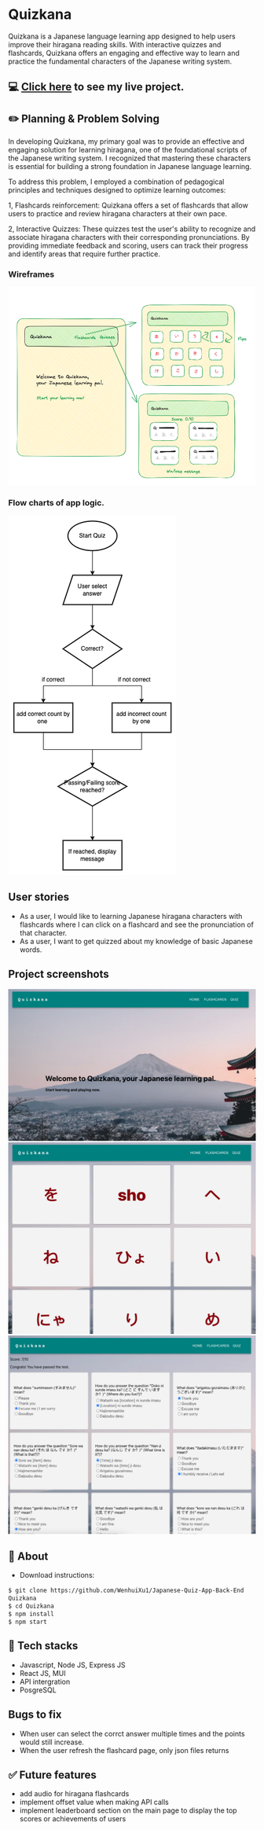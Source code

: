 # Quizkana
Quizkana is a Japanese language learning app designed to help users improve their hiragana reading skills. With interactive quizzes and flashcards, Quizkana offers an engaging and effective way to learn and practice the fundamental characters of the Japanese writing system.

## :computer: [Click here](https://japanese-quiz-app.onrender.com/) to see my live project.

## :pencil2: Planning & Problem Solving

In developing Quizkana, my primary goal was to provide an effective and engaging solution for learning hiragana, one of the foundational scripts of the Japanese writing system. I recognized that mastering these characters is essential for building a strong foundation in Japanese language learning.

To address this problem, I employed a combination of pedagogical principles and techniques designed to optimize learning outcomes:

1, Flashcards reinforcement: Quizkana offers a set of flashcards that allow users to practice and review hiragana characters at their own pace. 

2, Interactive Quizzes: These quizzes test the user's ability to recognize and associate hiragana characters with their corresponding pronunciations. By providing immediate feedback and scoring, users can track their progress and identify areas that require further practice.

### Wireframes
![Wireframe](build/Wireframe.png)

### Flow charts of app logic.
![Flowchart](build/QuizAppFlowChat.png)

## User stories
- As a user, I would like to learning Japanese hiragana characters with flashcards where I can click on a flashcard and see the pronunciation of that character.
- As a user, I want to get quizzed about my knowledge of basic Japanese words.

## Project screenshots
![Homepage](build/Homepage.png)
![Flashcards](build/Flashcards.png)
![Quiz](build/Quiz.png)

## :page_facing_up: About
- Download instructions:
```
$ git clone https://github.com/WenhuiXu1/Japanese-Quiz-App-Back-End Quizkana
$ cd Quizkana
$ npm install
$ npm start
```

## :rocket: Tech stacks
- Javascript, Node JS, Express JS
- React JS, MUI
- API intergration
- PosgreSQL

## Bugs to fix
- When user can select the corrct answer multiple times and the points would still increase.
- When the user refresh the flashcard page, only json files returns

## :white_check_mark: Future features
- add audio for hiragana flashcards
- implement offset value when making API calls
- implement leaderboard section on the main page to display the top scores or achievements of users 